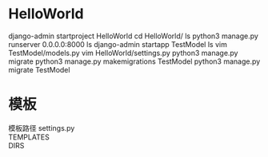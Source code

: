# HelloWorld
django-admin startproject HelloWorld
cd HelloWorld/
ls
python3 manage.py runserver 0.0.0.0:8000
ls
django-admin startapp TestModel
ls
vim TestModel/models.py 
vim HelloWorld/settings.py 
python3 manage.py migrate
python3 manage.py makemigrations TestModel
python3 manage.py migrate TestModel

# 模板
模板路径
settings.py  
TEMPLATES  
    DIRS
